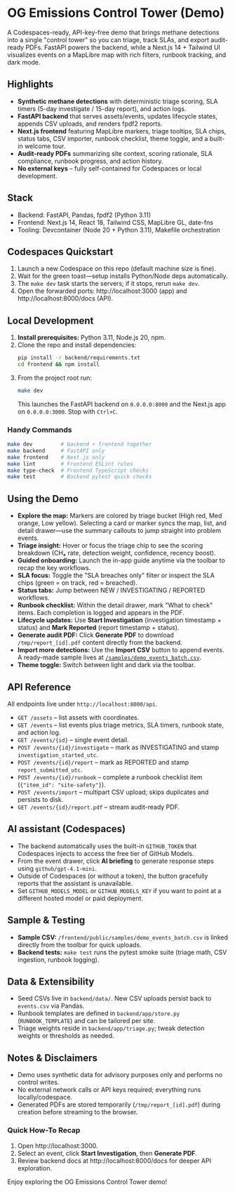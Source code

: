 # OG Emissions Control Tower (Demo)

A Codespaces-ready, API-key-free demo that brings methane detections into a single "control tower" so you can triage, track SLAs, and export audit-ready PDFs. FastAPI powers the backend, while a Next.js 14 + Tailwind UI visualizes events on a MapLibre map with rich filters, runbook tracking, and dark mode.

## Highlights
- **Synthetic methane detections** with deterministic triage scoring, SLA timers (5-day investigate / 15-day report), and action logs.
- **FastAPI backend** that serves assets/events, updates lifecycle states, appends CSV uploads, and renders fpdf2 reports.
- **Next.js frontend** featuring MapLibre markers, triage tooltips, SLA chips, status tabs, CSV importer, runbook checklist, theme toggle, and a built-in welcome tour.
- **Audit-ready PDFs** summarizing site context, scoring rationale, SLA compliance, runbook progress, and action history.
- **No external keys** – fully self-contained for Codespaces or local development.

## Stack
- Backend: FastAPI, Pandas, fpdf2 (Python 3.11)
- Frontend: Next.js 14, React 18, Tailwind CSS, MapLibre GL, date-fns
- Tooling: Devcontainer (Node 20 + Python 3.11), Makefile orchestration

## Codespaces Quickstart
1. Launch a new Codespace on this repo (default machine size is fine).
2. Wait for the green toast—setup installs Python/Node deps automatically.
3. The `make dev` task starts the servers; if it stops, rerun `make dev`.
4. Open the forwarded ports: http://localhost:3000 (app) and http://localhost:8000/docs (API).

## Local Development
1. **Install prerequisites:** Python 3.11, Node.js 20, npm.
2. Clone the repo and install dependencies:
   ```bash
   pip install -r backend/requirements.txt
   cd frontend && npm install
   ```
3. From the project root run:
   ```bash
   make dev
   ```
   This launches the FastAPI backend on `0.0.0.0:8000` and the Next.js app on `0.0.0.0:3000`. Stop with `Ctrl+C`.

### Handy Commands
```bash
make dev         # backend + frontend together
make backend     # FastAPI only
make frontend    # Next.js only
make lint        # Frontend ESLint rules
make type-check  # Frontend TypeScript checks
make test        # Backend pytest quick checks
```

## Using the Demo
- **Explore the map:** Markers are colored by triage bucket (High red, Med orange, Low yellow). Selecting a card or marker syncs the map, list, and detail drawer—use the summary callouts to jump straight into problem events.
- **Triage insight:** Hover or focus the triage chip to see the scoring breakdown (CH₄ rate, detection weight, confidence, recency boost).
- **Guided onboarding:** Launch the in-app guide anytime via the toolbar to recap the key workflows.
- **SLA focus:** Toggle the "SLA breaches only" filter or inspect the SLA chips (green = on track, red = breached).
- **Status tabs:** Jump between NEW / INVESTIGATING / REPORTED workflows.
- **Runbook checklist:** Within the detail drawer, mark "What to check" items. Each completion is logged and appears in the PDF.
- **Lifecycle updates:** Use **Start Investigation** (investigation timestamp + status) and **Mark Reported** (report timestamp + status).
- **Generate audit PDF:** Click **Generate PDF** to download `/tmp/report_[id].pdf` content directly from the backend.
- **Import more detections:** Use the **Import CSV** button to append events. A ready-made sample lives at [`/samples/demo_events_batch.csv`](frontend/public/samples/demo_events_batch.csv).
- **Theme toggle:** Switch between light and dark via the toolbar.

## API Reference
All endpoints live under `http://localhost:8000/api`.
- `GET /assets` – list assets with coordinates.
- `GET /events` – list events plus triage metrics, SLA timers, runbook state, and action log.
- `GET /events/{id}` – single event detail.
- `POST /events/{id}/investigate` – mark as INVESTIGATING and stamp `investigation_started_utc`.
- `POST /events/{id}/report` – mark as REPORTED and stamp `report_submitted_utc`.
- `POST /events/{id}/runbook` – complete a runbook checklist item (`{"item_id": "site-safety"}`).
- `POST /events/import` – multipart CSV upload; skips duplicates and persists to disk.
- `GET /events/{id}/report.pdf` – stream audit-ready PDF.


## AI assistant (Codespaces)
- The backend automatically uses the built-in `GITHUB_TOKEN` that Codespaces injects to access the free tier of GitHub Models.
- From the event drawer, click **AI briefing** to generate response steps using `github/gpt-4.1-mini`.
- Outside of Codespaces (or without a token), the button gracefully reports that the assistant is unavailable.
- Set `GITHUB_MODELS_MODEL` or `GITHUB_MODELS_KEY` if you want to point at a different hosted model or paid deployment.

## Sample & Testing
- **Sample CSV:** `/frontend/public/samples/demo_events_batch.csv` is linked directly from the toolbar for quick uploads.
- **Backend tests:** `make test` runs the pytest smoke suite (triage math, CSV ingestion, runbook logging).

## Data & Extensibility
- Seed CSVs live in `backend/data/`. New CSV uploads persist back to `events.csv` via Pandas.
- Runbook templates are defined in `backend/app/store.py` (`RUNBOOK_TEMPLATE`) and can be tailored per site.
- Triage weights reside in `backend/app/triage.py`; tweak detection weights or thresholds as needed.

## Notes & Disclaimers
- Demo uses synthetic data for advisory purposes only and performs no control writes.
- No external network calls or API keys required; everything runs locally/codespace.
- Generated PDFs are stored temporarily (`/tmp/report_[id].pdf`) during creation before streaming to the browser.

### Quick How-To Recap
1. Open http://localhost:3000.
2. Select an event, click **Start Investigation**, then **Generate PDF**.
3. Review backend docs at http://localhost:8000/docs for deeper API exploration.

Enjoy exploring the OG Emissions Control Tower demo!
